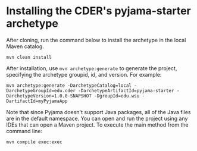 # Installing the CDER's pyjama-starter archetype

After cloning, run the command below to install the archetype in the local Maven catalog.

```
mvn clean install
```

After installation, use `mvn archetype:generate` to generate the project, specifying the archetype groupid, id, and version. For example:

```
mvn archetype:generate -DarchetypeCatalog=local -DarchetypeGroupId=edu.cder -DarchetypeArtifactId=pyjama-starter -DarchetypeVersion=1.0.0-SNAPSHOT -DgroupId=edu.wsu -DartifactId=myPyjamaApp
```

Note that since Pyjama doesn't support Java packages, all of the Java files are in the default namespace. You can open and run the project using any IDEs that can open a Maven project. To execute the main method from the command line:
```
mvn compile exec:exec
```

